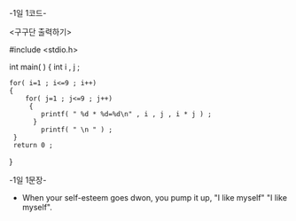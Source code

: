 
-1일 1코드-

<구구단 출력하기>

#include <stdio.h>

int main( )
 {
    int i , j ;
    
    for( i=1 ; i<=9 ; i++)
    {
        for( j=1 ; j<=9 ; j++)
         {
            printf( " %d * %d=%d\n" , i , j , i * j ) ;
          }
            printf( " \n " ) ;
     }
     return 0 ;
 }


-1일 1문장-

* When your self-esteem goes dwon, you pump it up, "I like myself" "I like myself".




